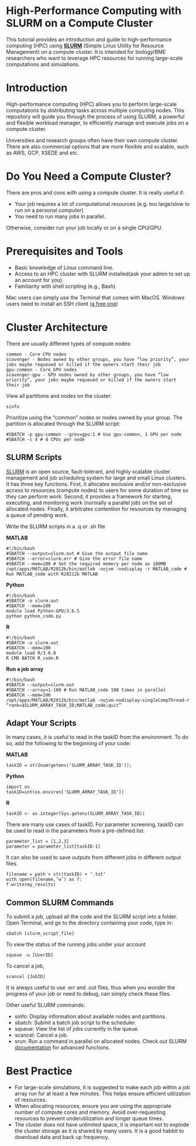 # High-Performance Computing with SLURM on a Compute Cluster

This tutorial provides an introduction and guide to high-performance computing (HPC) using [**SLURM**](https://slurm.schedmd.com/documentation.html) (Simple Linux Utility for Resource Management) on a compute cluster. It is intended for biology/BME researchers who want to leverage HPC resources for running large-scale computations and simulations.

# Introduction
High-performance computing (HPC) allows you to perform large-scale computations by distributing tasks across multiple computing nodes. This repository will guide you through the process of using SLURM, a powerful and flexible workload manager, to efficiently manage and execute jobs on a compute cluster.

Universities and research groups often have their own compute cluster. There are also commercial options that are more flexible and scalable, such as AWS, GCP, XSEDE and etc. 

# Do You Need a Compute Cluster?
There are pros and cons with using a compute cluster. It is really useful if:
+ Your job requires a lot of computational resources (e.g. too large/slow to run on a personal computer)
+ You need to run many jobs in parallel.
  
Otherwise, consider run your job locally or on a single CPU/GPU.

# Prerequisites and Tools
+ Basic knowledge of Linux command line.
+ Access to an HPC cluster with SLURM installed(ask your admin to set up an account for you).
+ Familiarity with shell scripting (e.g., Bash).

Mac users can simply use the Terminal that comes with MacOS.
Windows users need to install an SSH client ([a free one](https://www.chiark.greenend.org.uk/~sgtatham/putty/latest.html ))

# Cluster Architecture
There are usually different types of compute nodes:
```
common - Core CPU nodes
scavenger - Nodes owned by other groups, you have “low priority”, your jobs maybe requeued or killed if the owners start their job
gpu-common - Core GPU nodes
scavenger-gpu - GPU nodes owned by other groups, you have “low priority”, your jobs maybe requeued or killed if the owners start their job
```
View all partitions and nodes on the cluster:
```
sinfo
```

Prioritize using the “common” nodes or nodes owned by your group. The partition is allocated through the SLURM script:
```
#SBATCH -p gpu-common --gres=gpu:1 # Use gpu-common, 1 GPU per node
#SBATCH -c 4 # 4 CPUs per node
```

## SLURM Scripts
[SLURM](https://slurm.schedmd.com/documentation.html) is an open source, fault-tolerant, and highly scalable cluster management and job scheduling system for large and small Linux clusters. It has three key functions. First, it allocates exclusive and/or non-exclusive access to resources (compute nodes) to users for some duration of time so they can perform work. Second, it provides a framework for starting, executing, and monitoring work (normally a parallel job) on the set of allocated nodes. Finally, it arbitrates contention for resources by managing a queue of pending work. 

Write the SLURM scripts in a .q or .sh file

**MATLAB**
```
#!/bin/bash
#SBATCH --output=slurm.out # Give the output file name
#SBATCH --error=slurm.err # Give the error file name
#SBATCH --mem=100 # Set the required memory per node as 100MB
/opt/apps/MATLAB/R2012b/bin/matlab -nojvm -nodisplay -r MATLAB_code # Run MATLAB_code with R20212b MATLAB
```

**Python**
```
#!/bin/bash
#SBATCH -o slurm.out
#SBATCH --mem=100
module load Python-GPU/3.6.5
python python_code.py
```

**R**
```
#!/bin/bash
#SBATCH -o slurm.out
#SBATCH --mem=100
module load R/3.6.0
R CMD BATCH R_code.R
```

**Run a job array**
```
#!/bin/bash
#SBATCH --output=slurm.out
#SBATCH --array=1-100 # Run MATLAB_code 100 times in parallel
#SBATCH --mem=100
/opt/apps/MATLAB/R2012b/bin/matlab -nojvm-nodisplay–singleCompThread-r “rank=$SLURM_ARRAY_TASK_ID;MATLAB_code;quit”
```
## Adapt Your Scripts
In many cases, it is useful to read in the taskID from the environment. To do so, add the following to the beginning of your code:

**MATLAB**
```
taskID = str2num(getenv('SLURM_ARRAY_TASK_ID'));
```
**Python**
```
import os
taskID=int(os.environ['SLURM_ARRAY_TASK_ID'])
```
**R**
```
taskID <- as.integer(Sys.getenv(SLURM_ARRAY_TASK_ID)) 
```
There are many use cases of taskID. 
For parameter screening, taskID can be used to read in the parameters from a pre-defined list. 
```
parameter_list = [1,2,3]
parameter = parameter_list[taskID-1]
```
It can also be used to save outputs from different jobs in different output files.
```
filename = path + str(taskID) + ‘.txt’
with open(filename,’w’) as f:
f.write(my_results)
```

## Common SLURM Commands
To submit a job, upload all the code and the SLURM script into a folder. Open Terminal, and go to the directory containing your code, type in:
```
sbatch [slurm_script_file]
```
To view the status of the running jobs under your account
```
squeue -u [UserID]
```
To cancel a job,
```
scancel [JobID]
```
It is always useful to use .err and .out files, thus when you wonder the progress of your job or need to debug, can simply check these files. 

Other useful SLURM commands:
+ sinfo: Display information about available nodes and partitions.
+ sbatch: Submit a batch job script to the scheduler.
+ squeue: View the list of jobs currently in the queue.
+ scancel: Cancel a job.
+ srun: Run a command in parallel on allocated nodes.
Check out SLURM [documentation](https://slurm.schedmd.com/documentation.html) for advanced functions.

# Best Practice
+ For large-scale simulations, it is suggested to make each job within a job array run for at least a few minutes. This helps ensure efficient utilization of resources.
+ When allocating resources, ensure you are using the appropriate number of compute cores and memory. Avoid over-requesting resources to prevent underutilization and longer queue times.
+ The cluster does not have unlimited space, it is important not to explode the cluster storage as it is shared by many users. It is a good habbit to download data and back up frequency.

